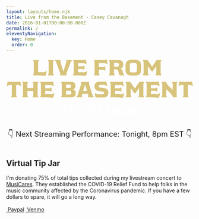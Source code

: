 ```yaml
---
layout: layouts/home.njk
title: Live from the Basement - Casey Cavanagh
date: 2016-01-01T00:00:00.000Z
permalink: /
eleventyNavigation:
  key: Home
  order: 0
---
```

<div class="page">
	<div class="logo">
		<svg width="100%" height="151" viewBox="0 0 471 151" fill="none" align="center" xmlns="http://www.w3.org/2000/svg">
<path d="M101.268 30.831C95.7677 36.826 90.6527 32.426 80.2577 34.241V9.16097C80.2577 7.51097 81.0827 5.69597 82.1827 4.48597L81.9077 3.49597H67.7177L67.4427 4.48597C68.7077 5.80597 69.3677 7.62097 69.3677 9.43597V36.056C69.3677 37.871 68.7077 39.686 67.4427 41.006L67.7177 41.996H75.1427C91.6427 41.996 90.2127 44.086 99.2327 42.601L102.148 31.216L101.268 30.831ZM119.728 4.43097L119.453 3.49597H105.208L104.933 4.43097C106.198 5.80597 106.858 7.56597 106.858 9.43597V36.056C106.858 37.871 106.198 39.686 104.933 41.006L105.208 41.996H119.453L119.728 41.006C118.463 39.686 117.748 37.871 117.748 36.056V9.43597C117.748 7.56597 118.463 5.80597 119.728 4.43097ZM151.168 3.49597L150.893 4.48597C151.718 6.08097 151.498 7.84097 150.948 9.43597L144.128 31.491H143.523L136.758 9.43597C136.208 7.84097 135.933 6.02597 136.758 4.48597L136.538 3.49597H122.128L121.908 4.48597C123.613 5.75097 124.988 7.45597 125.758 9.43597L135.603 36.056C136.208 37.541 136.318 39.576 135.548 41.006L135.768 41.996H151.883L152.158 41.006C151.278 39.521 151.498 37.596 152.103 36.056L161.893 9.43597C162.663 7.45597 164.038 5.75097 165.743 4.48597L165.523 3.49597H151.168ZM203.246 31.106C197.471 37.376 192.136 31.986 180.751 34.516V26.046H190.871C192.686 26.046 194.501 26.816 195.821 28.026L196.756 27.751V17.796L195.821 17.521C194.501 18.731 192.686 19.501 190.871 19.501H180.751V11.471H195.051C197.581 11.471 199.946 12.516 201.541 14.496L202.531 14.221L200.441 2.45097L199.506 2.17597C198.131 3.44097 196.316 3.49597 194.556 3.49597H168.211L167.936 4.48597C169.146 5.80597 169.861 7.62097 169.861 9.43597V36.111C169.861 37.926 169.146 39.741 167.936 41.061L168.211 41.996H177.451C193.511 41.996 192.191 44.086 201.156 42.601L204.071 31.491L203.246 31.106ZM248.406 19.336C247.086 20.546 245.271 21.316 243.456 21.316H233.226V11.416H247.636C250.166 11.416 252.531 12.461 254.126 14.441L255.116 14.166L253.026 2.45097L252.036 2.17597C250.716 3.44097 248.846 3.49597 247.086 3.49597H220.686L220.411 4.43097C221.621 5.75097 222.336 7.56597 222.336 9.38097V36.056C222.336 37.871 221.621 39.686 220.411 41.006L220.686 41.996H234.876L235.151 41.006C234.051 39.796 233.226 37.981 233.226 36.331V28.301H243.456C245.271 28.301 247.031 29.016 248.406 30.226L249.341 30.006V19.611L248.406 19.336ZM288.081 26.101V25.441C292.481 23.736 294.571 19.941 294.571 15.376V14.496C294.571 7.18097 290.281 3.49597 283.076 3.49597H258.821L258.546 4.43097C259.811 5.80597 260.471 7.56597 260.471 9.43597V36.056C260.471 37.871 259.811 39.686 258.546 41.006L258.821 41.996H273.011L273.286 41.006C272.186 39.796 271.361 38.036 271.361 36.386V26.926H274.826C280.271 26.926 281.811 29.126 282.746 34.351C283.131 36.551 284.121 40.566 286.046 41.996H297.101L297.376 40.841C294.846 39.301 293.691 34.846 293.196 32.206C292.591 29.126 291.436 26.761 288.081 26.101ZM271.361 20.271V10.701H279.941C281.866 10.701 283.736 12.076 283.736 14.111V16.861C283.736 18.896 281.866 20.271 279.941 20.271H271.361ZM315.621 42.491H324.201C336.301 42.491 339.491 36.661 339.491 28.356V17.136C339.491 8.77597 336.301 2.94597 324.201 2.94597H315.621C303.521 2.94597 300.331 8.77597 300.331 17.136V28.356C300.331 36.661 303.521 42.491 315.621 42.491ZM311.166 14.991C311.166 13.011 312.871 10.921 315.621 10.921H324.201C326.951 10.921 328.656 13.011 328.656 14.991V30.501C328.656 32.426 326.951 34.571 324.201 34.571H315.621C312.871 34.571 311.166 32.426 311.166 30.501V14.991ZM390.535 41.006C389.27 39.686 388.61 37.871 388.61 36.056V9.43597C388.61 7.56597 389.27 5.80597 390.535 4.43097L390.26 3.49597H378.765C374.97 8.83097 371.285 14.276 367.435 19.556H366.885C363.035 14.276 359.35 8.83097 355.555 3.49597H344.06L343.785 4.43097C345.05 5.80597 345.71 7.56597 345.71 9.43597V36.056C345.71 37.871 345.05 39.686 343.785 41.006L344.06 41.996H358.305L358.58 41.006C357.315 39.686 356.6 37.871 356.6 36.056V19.996H357.37L366.06 32.206H368.26L376.95 19.996H377.72V36.056C377.72 37.871 377.005 39.686 375.74 41.006L376.015 41.996H390.26L390.535 41.006ZM34.4201 57.176C33.1001 58.441 31.2301 58.496 29.4701 58.496H9.45012C7.69012 58.496 5.87512 58.441 4.50012 57.176L3.56512 57.451L1.47512 69.166L2.46512 69.386C4.11512 67.461 6.42512 66.416 8.95512 66.416H14.0151V91.056C14.0151 92.871 13.3551 94.686 12.0901 96.006L12.3651 96.996H26.6101L26.8851 96.006C25.6201 94.686 24.9051 92.871 24.9051 91.056V66.416H30.0201C32.5501 66.416 34.9151 67.461 36.5101 69.386L37.5001 69.166L35.4101 57.451L34.4201 57.176ZM80.9368 59.431L80.6618 58.496H66.4168L66.1418 59.431C67.4068 60.806 68.1218 62.566 68.1218 64.436V73.951H53.1068V64.436C53.1068 62.566 53.8218 60.806 55.0868 59.431L54.8118 58.496H40.5668L40.2918 59.431C41.5568 60.806 42.2168 62.566 42.2168 64.436V91.056C42.2168 92.871 41.5568 94.686 40.2918 96.006L40.5668 96.996H54.8118L55.0868 96.006C53.8218 94.686 53.1068 92.871 53.1068 91.056V81.541H68.1218V91.056C68.1218 92.871 67.4068 94.686 66.1418 96.006L66.4168 96.996H80.6618L80.9368 96.006C79.6718 94.686 79.0118 92.871 79.0118 91.056V64.436C79.0118 62.566 79.6718 60.806 80.9368 59.431ZM120.665 86.106C114.89 92.376 109.555 86.986 98.1703 89.516V81.046H108.29C110.105 81.046 111.92 81.816 113.24 83.026L114.175 82.751V72.796L113.24 72.521C111.92 73.731 110.105 74.501 108.29 74.501H98.1703V66.471H112.47C115 66.471 117.365 67.516 118.96 69.496L119.95 69.221L117.86 57.451L116.925 57.176C115.55 58.441 113.735 58.496 111.975 58.496H85.6303L85.3553 59.486C86.5653 60.806 87.2803 62.621 87.2803 64.436V91.111C87.2803 92.926 86.5653 94.741 85.3553 96.061L85.6303 96.996H94.8703C110.93 96.996 109.61 99.086 118.575 97.601L121.49 86.491L120.665 86.106ZM165.441 96.996C171.821 96.996 174.791 93.256 174.791 88.801V84.841C174.791 81.541 172.426 78.956 168.576 77.856V77.251C171.876 76.041 173.966 73.676 173.966 70.651V66.691C173.966 62.236 171.216 58.496 165.001 58.496H138.106L137.831 59.431C139.096 60.806 139.756 62.566 139.756 64.436V91.056C139.756 92.926 139.096 94.686 137.831 96.006L138.106 96.996H165.441ZM150.536 80.881H160.161C162.306 80.881 163.681 82.091 163.681 83.906V87.151C163.681 89.021 162.306 90.231 160.161 90.231H150.536V80.881ZM150.536 65.206H159.996C161.756 65.206 162.856 66.196 162.856 67.736V71.366C162.856 72.906 161.756 73.896 159.996 73.896H150.536V65.206ZM205.984 96.996H220.119L220.339 96.006C218.689 94.686 217.479 92.926 216.874 91.056L208.624 64.436C208.074 62.566 208.184 60.806 209.064 59.431L208.789 58.496H188.109L187.834 59.431C188.714 60.806 188.879 62.566 188.274 64.436L180.024 91.056C179.474 92.926 178.209 94.686 176.559 96.006L176.834 96.996H190.914L191.189 96.006C190.309 94.686 190.199 92.926 190.749 91.056L191.519 88.526H205.379L206.149 91.056C206.754 92.926 206.589 94.686 205.709 96.006L205.984 96.996ZM193.334 81.211L198.119 66.636H198.779L203.564 81.211H193.334ZM236.393 72.906C234.908 72.741 233.038 71.751 233.038 69.826V69.276C233.038 67.351 234.193 66.031 236.998 66.031H245.083C249.978 66.031 252.343 67.736 253.278 69.386L254.268 69.111L252.178 57.946H234.358C225.503 57.946 222.203 63.391 222.203 69.386V70.321C222.203 76.041 226.493 80.551 232.158 81.321L243.323 82.861C244.808 83.081 246.183 84.291 246.183 85.776V86.381C246.183 88.251 244.973 89.406 242.278 89.406H231.993C227.153 89.406 224.733 87.701 223.798 86.051L222.808 86.326L224.898 97.491H245.248C254.158 97.491 257.018 92.211 257.018 86.216V84.291C257.018 79.396 253.333 75.216 248.493 74.611L236.393 72.906ZM296.407 86.106C290.632 92.376 285.297 86.986 273.912 89.516V81.046H284.032C285.847 81.046 287.662 81.816 288.982 83.026L289.917 82.751V72.796L288.982 72.521C287.662 73.731 285.847 74.501 284.032 74.501H273.912V66.471H288.212C290.742 66.471 293.107 67.516 294.702 69.496L295.692 69.221L293.602 57.451L292.667 57.176C291.292 58.441 289.477 58.496 287.717 58.496H261.372L261.097 59.486C262.307 60.806 263.022 62.621 263.022 64.436V91.111C263.022 92.926 262.307 94.741 261.097 96.061L261.372 96.996H270.612C286.672 96.996 285.352 99.086 294.317 97.601L297.232 86.491L296.407 86.106ZM347.11 96.006C345.845 94.686 345.185 92.871 345.185 91.056V64.436C345.185 62.566 345.845 60.806 347.11 59.431L346.835 58.496H335.34C331.545 63.831 327.86 69.276 324.01 74.556H323.46C319.61 69.276 315.925 63.831 312.13 58.496H300.635L300.36 59.431C301.625 60.806 302.285 62.566 302.285 64.436V91.056C302.285 92.871 301.625 94.686 300.36 96.006L300.635 96.996H314.88L315.155 96.006C313.89 94.686 313.175 92.871 313.175 91.056V74.996H313.945L322.635 87.206H324.835L333.525 74.996H334.295V91.056C334.295 92.871 333.58 94.686 332.315 96.006L332.59 96.996H346.835L347.11 96.006ZM386.803 86.106C381.028 92.376 375.693 86.986 364.308 89.516V81.046H374.428C376.243 81.046 378.058 81.816 379.378 83.026L380.313 82.751V72.796L379.378 72.521C378.058 73.731 376.243 74.501 374.428 74.501H364.308V66.471H378.608C381.138 66.471 383.503 67.516 385.098 69.496L386.088 69.221L383.998 57.451L383.063 57.176C381.688 58.441 379.873 58.496 378.113 58.496H351.768L351.493 59.486C352.703 60.806 353.418 62.621 353.418 64.436V91.111C353.418 92.926 352.703 94.741 351.493 96.061L351.768 96.996H361.008C377.068 96.996 375.748 99.086 384.713 97.601L387.628 86.491L386.803 86.106ZM402.581 77.911H403.406C410.391 84.621 419.301 91.276 419.301 96.996H428.981V64.381C428.981 62.511 429.751 60.751 430.961 59.431L430.686 58.496H417.541L417.266 59.431C418.476 60.751 419.191 62.511 419.191 64.381V77.856H418.366C412.701 71.861 404.616 66.526 402.526 58.496H391.031L390.756 59.431C392.021 60.751 392.736 62.511 392.736 64.381V91.056C392.736 92.926 392.021 94.686 390.756 96.006L391.031 96.996H404.286L404.506 96.006C403.241 94.686 402.581 92.926 402.581 91.056V77.911ZM466.632 57.176C465.312 58.441 463.442 58.496 461.682 58.496H441.662C439.902 58.496 438.087 58.441 436.712 57.176L435.777 57.451L433.687 69.166L434.677 69.386C436.327 67.461 438.637 66.416 441.167 66.416H446.227V91.056C446.227 92.871 445.567 94.686 444.302 96.006L444.577 96.996H458.822L459.097 96.006C457.832 94.686 457.117 92.871 457.117 91.056V66.416H462.232C464.762 66.416 467.127 67.461 468.722 69.386L469.712 69.166L467.622 57.451L466.632 57.176Z" fill="#D8C37B"/>
<path d="M127.574 120.596L126.838 133.94H126.454L124.566 120.596H122.358L120.47 133.94H120.086L119.35 120.596H116.374L118.294 142.996H121.686L123.254 131.476H123.638L125.238 142.996H128.63L130.55 120.596H127.574ZM138.384 120.596H135.536V142.996H138.384V120.596ZM152.712 120.596H143.752L143.24 123.444H146.792V142.996H149.64V123.444H153.224L152.712 120.596ZM163.756 130.42H160.94V120.596H158.092V142.996H160.94V133.268H163.756V142.996H166.604V120.596H163.756V130.42ZM187.744 136.18L184.928 135.604V139.06C184.928 139.86 184.48 140.372 183.616 140.372C182.752 140.372 182.272 139.86 182.272 139.06V124.532C182.272 123.732 182.752 123.188 183.616 123.188C184.448 123.188 184.928 123.732 184.928 124.532V127.636H187.744V124.18C187.744 121.908 186.464 120.436 183.68 120.436C180.896 120.436 179.456 121.908 179.456 124.18V139.38C179.456 141.652 180.896 143.124 183.68 143.124C186.464 143.124 187.744 141.652 187.744 139.38V136.18ZM195.331 120.596L192.099 142.996H194.947L195.459 139.38H198.307L198.819 142.996H201.667L198.467 120.596H195.331ZM195.747 136.82L196.675 128.148H197.059L197.987 136.82H195.747ZM210.712 129.364C209.624 128.116 209.144 126.996 209.144 125.972V124.532C209.144 123.732 209.72 123.188 210.584 123.188C211.448 123.188 211.992 123.732 211.992 124.532V127.604H214.84V124.18C214.84 121.908 213.368 120.436 210.552 120.436C207.768 120.436 206.296 121.972 206.296 124.244V126.036C206.296 127.86 206.712 129.428 208.184 130.932L210.616 133.46C211.864 134.74 212.28 135.988 212.28 137.3V138.772C212.28 139.764 211.736 140.372 210.552 140.372C209.464 140.372 208.856 139.732 208.856 138.772V134.836H206.008V139.092C206.008 141.364 207.736 143.124 210.552 143.124C213.368 143.124 215.128 141.364 215.128 139.092V136.948C215.128 134.836 214.392 133.524 212.92 131.86L210.712 129.364ZM227.948 142.996L228.236 140.148H223.596V132.692H226.86V129.844H223.596V123.444H227.98L227.66 120.596H220.748V142.996H227.948ZM235.208 142.996H238.056V134.132L241.064 120.596H238.216L236.808 129.268H236.424L235.016 120.596H232.168L235.208 134.132V142.996ZM260.944 136.18L258.128 135.604V139.06C258.128 139.86 257.68 140.372 256.816 140.372C255.952 140.372 255.472 139.86 255.472 139.06V124.532C255.472 123.732 255.952 123.188 256.816 123.188C257.648 123.188 258.128 123.732 258.128 124.532V127.636H260.944V124.18C260.944 121.908 259.664 120.436 256.88 120.436C254.096 120.436 252.656 121.908 252.656 124.18V139.38C252.656 141.652 254.096 143.124 256.88 143.124C259.664 143.124 260.944 141.652 260.944 139.38V136.18ZM268.531 120.596L265.299 142.996H268.147L268.659 139.38H271.507L272.019 142.996H274.867L271.667 120.596H268.531ZM268.947 136.82L269.875 128.148H270.259L271.187 136.82H268.947ZM283.644 142.996L286.844 120.596H283.996L282.332 134.484H281.948L280.252 120.596H277.404L280.636 142.996H283.644ZM292.619 120.596L289.387 142.996H292.235L292.747 139.38H295.595L296.107 142.996H298.955L295.755 120.596H292.619ZM293.035 136.82L293.963 128.148H294.347L295.275 136.82H293.035ZM309.599 120.596V132.948H309.215L306.719 120.596H303.679V142.996H306.367V131.828H306.751L308.895 142.996H312.191V120.596H309.599ZM320.144 120.596L316.912 142.996H319.76L320.272 139.38H323.12L323.632 142.996H326.48L323.28 120.596H320.144ZM320.56 136.82L321.488 128.148H321.872L322.8 136.82H320.56ZM335.172 130.484V133.332H336.484V138.964C336.484 139.764 336.004 140.372 335.14 140.372C334.308 140.372 333.828 139.764 333.828 138.964V124.532C333.828 123.732 334.372 123.188 335.236 123.188C336.068 123.188 336.484 123.732 336.484 124.532V127.572L339.3 126.964V124.18C339.3 121.908 338.02 120.436 335.236 120.436C332.452 120.436 331.012 121.908 331.012 124.18V139.06C331.012 141.332 332.068 143.124 334.724 143.124C335.716 143.124 336.772 142.612 337.252 141.556H337.636L338.02 142.996H339.46V130.484H335.172ZM350.943 130.42H348.127V120.596H345.279V142.996H348.127V133.268H350.943V142.996H353.791V120.596H350.943V130.42Z" fill="white"/>
</svg>
	</div>

<div class="twitch">

<h2 style="text-align:center; font-weight: 400; font-size: 20px;"> 👇 Next Streaming Performance: Tonight, 8pm EST 👇</h2>
  <div class="twitch-video">
    <iframe
      src="https://player.twitch.tv/?channel=caseycavanagh&autoplay=false"
      frameborder="0"
      scrolling="no"
      allowfullscreen="true"
      height="0"
      width="100%">
    </iframe>
  </div>
	<div class="about">

<section>
<!-- <p>
<a class="button button-twitch" target="blank" href="https://www.twitch.tv/caseycavanagh"> <i class="fa fa-twitch"></i>&nbsp;Twitch</a>
<a class="button button-instagram" target="blank" href="https://www.instagram.com/casey.cavanagh"> <i class="fa fa-instagram"></i>&nbsp;Instagram</a>
</p> -->

</section>
	<!-- <section>
  <h2>About</h2>
		<p>Since we are all doing our part to flatten the curve, I thought would be fun to livestream a concert in my basement. Thanks for tuning in!</p>
	</section> -->
	<section>
		<h2>Virtual Tip Jar</h2>
		<p>I'm donating 75% of total tips collected during my livestream concert to <a href="https://www.grammy.com/musicares/get-help/musicares-coronavirus-relief-fund">MusiCares</a>. They established the COVID-19 Relief Fund to help folks in the music community affected by the Coronavirus pandemic. If you have a few dollars to spare, it will go a long way.<br><br>
    <a class="button button-paypal" target="blank" href="https://www.paypal.com/cgi-bin/webscr?cmd=_s-xclick&hosted_button_id=FRDL9EDWGRBWG&source=url"> <i class="fa fa-paypal"></i>&nbsp;Paypal</a>
    <a class="button button-venmo" target="blank" href="https://venmo.com/code?user_id=1345681100898304178"> <i class="fa fa-money"></i>&nbsp;Venmo</a>
